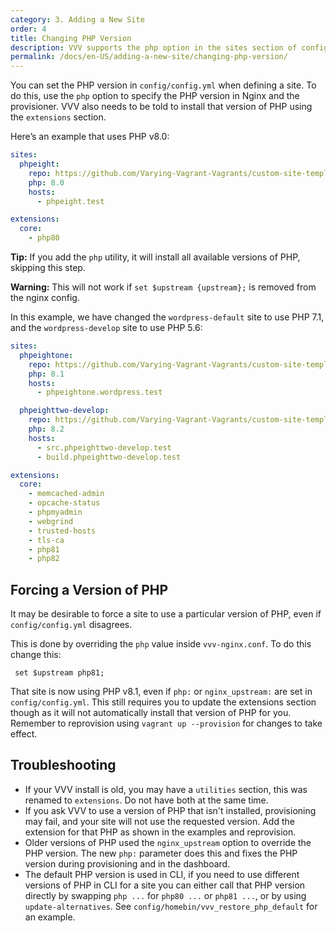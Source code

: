 ```yaml
---
category: 3. Adding a New Site
order: 4
title: Changing PHP Version
description: VVV supports the php option in the sites section of config/config.yml to set the PHP version.
permalink: /docs/en-US/adding-a-new-site/changing-php-version/
---
```


You can set the PHP version in `config/config.yml` when defining a site. To do this, use the `php` option to specify the PHP version in Nginx and the provisioner. VVV also needs to be told to install that version of PHP using the `extensions` section.

Here’s an example that uses PHP v8.0:

```yaml
sites:
  phpeight:
    repo: https://github.com/Varying-Vagrant-Vagrants/custom-site-template.git
    php: 8.0
    hosts:
      - phpeight.test

extensions:
  core:
    - php80
```

**Tip:** If you add the `php` utility, it will install all available versions of PHP, skipping this step.

**Warning:** This will not work if `set $upstream {upstream};` is removed from the nginx config.

In this example, we have changed the `wordpress-default` site to use PHP 7.1, and the `wordpress-develop` site to use PHP 5.6:

```yaml
sites:
  phpeightone:
    repo: https://github.com/Varying-Vagrant-Vagrants/custom-site-template.git
    php: 8.1
    hosts:
      - phpeightone.wordpress.test

  phpeighttwo-develop:
    repo: https://github.com/Varying-Vagrant-Vagrants/custom-site-template-develop.git
    php: 8.2
    hosts:
      - src.phpeighttwo-develop.test
      - build.phpeighttwo-develop.test

extensions:
  core:
    - memcached-admin
    - opcache-status
    - phpmyadmin
    - webgrind
    - trusted-hosts
    - tls-ca
    - php81
    - php82
```

## Forcing a Version of PHP

It may be desirable to force a site to use a particular version of PHP, even if `config/config.yml` disagrees.

This is done by overriding the `php` value inside `vvv-nginx.conf`. To do this change this:

```nginx
 set $upstream php81;
```

That site is now using PHP v8.1, even if `php:` or `nginx_upstream:` are set in `config/config.yml`. This still requires you to update the extensions section though as it will not automatically install that version of PHP for you. Remember to reprovision using `vagrant up --provision` for changes to take effect.

## Troubleshooting

- If your VVV install is old, you may have a `utilities` section, this was renamed to `extensions`. Do not have both at the same time.
- If you ask VVV to use a version of PHP that isn't installed, provisioning may fail, and your site will not use the requested version. Add the extension for that PHP as shown in the examples and reprovision.
- Older versions of PHP used the `nginx_upstream` option to override the PHP version. The new `php:` parameter does this and fixes the PHP version during provisioning and in the dashboard.
- The default PHP version is used in CLI, if you need to use different versions of PHP in CLI for a site you can either call that PHP version directly by swapping `php ...` for `php80 ...` or `php81 ...`, or by using `update-alternatives`. See `config/homebin/vvv_restore_php_default` for an example.
